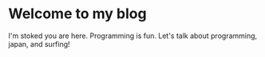 # Welcome to my blog

I'm stoked you are here. Programming is fun. Let's talk about programming, japan, and surfing!
